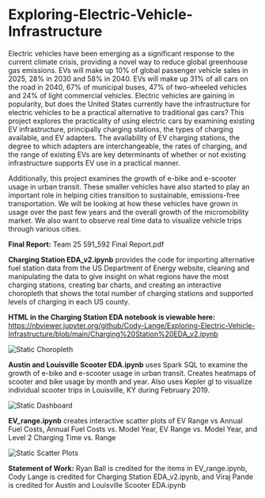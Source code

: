 # Exploring-Electric-Vehicle-Infrastructure

Electric vehicles have been emerging as a significant response to the current climate crisis, providing a novel way to reduce global greenhouse gas emissions. EVs will make up 10% of global passenger vehicle sales in 2025, 28% in 2030 and 58% in 2040. EVs will make up 31% of all cars on the road in 2040, 67% of municipal buses, 47% of two-wheeled vehicles and 24% of light commercial vehicles. Electric vehicles are gaining in popularity, but does the United States currently have the infrastructure for electric vehicles to be a practical alternative to traditional gas cars? This project explores the practicality of using electric cars by examining existing EV infrastructure, principally charging stations, the types of charging available, and EV adapters. The availability of EV charging stations, the degree to which adapters are interchangeable, the rates of charging, and the range of existing EVs are key determinants of whether or not existing infrastructure supports EV use in a practical manner.

Additionally, this project examines the growth of e-bike and e-scooter usage in urban transit. These smaller vehicles have also started to play an important role in helping cities transition to sustainable, emissions-free transportation. We will be looking at how these vehicles have grown in usage over the past few years and the overall growth of the micromobility market. We also want to observe real time data to visualize vehicle trips through various cities.

**Final Report:** Team 25 591_592 Final Report.pdf

**Charging Station EDA_v2.ipynb** provides the code for importing alternative fuel station data from the US Department of Energy website, cleaning and manipulating the data to give insight on what regions have the most charging stations, creating bar charts, and creating an interactive choropleth that shows the total number of charging stations and supported levels of charging in each US county.

**HTML in the Charging Station EDA notebook is viewable here:** https://nbviewer.jupyter.org/github/Cody-Lange/Exploring-Electric-Vehicle-Infrastructure/blob/main/Charging%20Station%20EDA_v2.ipynb

![Static Choropleth](https://github.com/Cody-Lange/Exploring-Electric-Vehicle-Infrastructure/blob/main/Charging_Station_Choropleth.PNG?raw=true)

**Austin and Louisville Scooter EDA.ipynb** uses Spark SQL to examine the growth of e-bike and e-scooter usage in urban transit. Creates heatmaps of scooter and bike usage by month and year. Also uses Kepler gl to visualize individual scooter trips in Louisville, KY during February 2019.

![Static Dashboard](https://github.com/Cody-Lange/Exploring-Electric-Vehicle-Infrastructure/blob/main/Louisville%20Dashboard.PNG?raw=true)

**EV_range.ipynb** creates interactive scatter plots of EV Range vs Annual Fuel Costs, Annual Fuel Costs vs. Model Year, EV Range vs. Model Year, and Level 2 Charging Time vs. Range

![Static Scatter Plots](https://github.com/Cody-Lange/Exploring-Electric-Vehicle-Infrastructure/blob/main/Scatter%20Plots.PNG?raw=true)

**Statement of Work:** Ryan Ball is credited for the items in EV_range.ipynb, Cody Lange is credited for Charging Station EDA_v2.ipynb, and Viraj Pande is credited for Austin and Louisville Scooter EDA.ipynb
